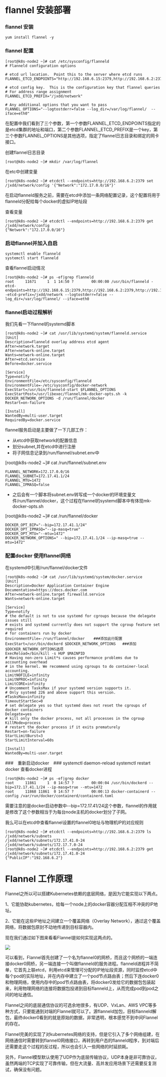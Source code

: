 # flannel 安装部署 #

### flannel 安装 ###
    yum install flannel -y
### flannel 配置 ###
    [root@k8s-node2 ~]# cat /etc/sysconfig/flanneld 
    # Flanneld configuration options  

    # etcd url location.  Point this to the server where etcd runs
    FLANNEL_ETCD_ENDPOINTS="http://192.168.6.15:2379,http://192.168.6.2:2379,http://192.168.6.5:2379"

    # etcd config key.  This is the configuration key that flannel queries
    # For address range assignment
    FLANNEL_ETCD_PREFIX="/jxdd/network"

    # Any additional options that you want to pass
    FLANNEL_OPTIONS="--logtostderr=false --log_dir=/var/log/flannel/  --iface=eth0"
在配置中我们看到了三个参数，第一个参数FLANNEL\_ETCD\_ENDPOINTS指定的是etcd集群的地址和端口，第二个参数FLANNEL\_ETCD\_PREFIX是一个key，第三个参数FLANNEL_OPTIONS是其他选项，指定了flannel日志目录和绑定的网卡接口。

创建flannel日志目录
    
    [root@k8s-node2 ~]# mkdir /var/log/flannel
在etc中创建变量

    [root@k8s-node2 ~]# etcdctl --endpoints=http://192.168.6.2:2379 set /jxdd/network/config '{"Network":"172.17.0.0/16"}'
在启动flanneld服务之前，需要在etcd中添加一条网络配置记录，这个配置将用于flanneld分配给每个docker的虚拟IP地址段

查看变量

    [root@k8s-node2 ~]# etcdctl --endpoints=http://192.168.6.2:2379 get /jxdd/network/config
    {"Network":"172.17.0.0/16"}
### 启动flannel并加入自启 ###
   
    systemctl enable flanneld
    systemctl start flanneld
查看flannel启动情况
    
    [root@k8s-node2 ~]# ps -ef|grep flanneld
    root     11671     1  1 14:50 ?        00:00:00 /usr/bin/flanneld -etcd-endpoints=http://192.168.6.15:2379,http://192.168.6.2:2379,http://192.168.6.5:2379 -etcd-prefix=/jxdd/network --logtostderr=false --log_dir=/var/log/flannel/ --iface=eth0
### flannel启动过程解析 ###

我们先看一下flannel的systemd脚本

    [root@k8s-node2 ~]# cat /usr/lib/systemd/system/flanneld.service
    [Unit]
    Description=Flanneld overlay address etcd agent
    After=network.target
    After=network-online.target
    Wants=network-online.target
    After=etcd.service
    Before=docker.service

    [Service]
    Type=notify
    EnvironmentFile=/etc/sysconfig/flanneld
    EnvironmentFile=-/etc/sysconfig/docker-network
    ExecStart=/usr/bin/flanneld-start $FLANNEL_OPTIONS
    ExecStartPost=/usr/libexec/flannel/mk-docker-opts.sh -k DOCKER_NETWORK_OPTIONS -d /run/flannel/docker
    Restart=on-failure

    [Install]
    WantedBy=multi-user.target
    RequiredBy=docker.service
flannel服务启动是主要做了一下几部工作：

* 从etcd中获取network的配置信息
* 划分subnet,并在etcd中进行注册
* 将子网信息记录到/run/flannel/subnet.env中

[root@k8s-node2 ~]# cat /run/flannel/subnet.env 

    FLANNEL_NETWORK=172.17.0.0/16
    FLANNEL_SUBNET=172.17.41.1/24
    FLANNEL_MTU=1472
    FLANNEL_IPMASQ=false
* 之后会有一个脚本将subnet.env转写成一个docker的环境变量文件/run/flannel/docker，这个过程在flannel的systemd脚本中有体现mk-docker-opts.sh

[root@k8s-node2 ~]# cat /run/flannel/docker 

    DOCKER_OPT_BIP="--bip=172.17.41.1/24"
    DOCKER_OPT_IPMASQ="--ip-masq=true"
    DOCKER_OPT_MTU="--mtu=1472"
    DOCKER_NETWORK_OPTIONS=" --bip=172.17.41.1/24 --ip-masq=true --mtu=1472"
### 配置docker 使用flannel网络
在systemd中引用/run/flannel/docker文件

    [root@k8s-node2 ~]# cat /usr/lib/systemd/system/docker.service
    [Unit]
    Description=Docker Application Container Engine
    Documentation=https://docs.docker.com
    After=network-online.target firewalld.service
    Wants=network-online.target

    [Service]
    Type=notify
    # the default is not to use systemd for cgroups because the delegate issues still
    # exists and systemd currently does not support the cgroup feature set required
    # for containers run by docker
    EnvironmentFile=-/run/flannel/docker    ###添加此行配置
    ExecStart=/usr/bin/dockerd $DOCKER_NETWORK_OPTIONS   ###添加$DOCKER_NETWORK_OPTIONS选项
    ExecReload=/bin/kill -s HUP $MAINPID
    # Having non-zero Limit*s causes performance problems due to accounting overhead
    # in the kernel. We recommend using cgroups to do container-local accounting.
    LimitNOFILE=infinity
    LimitNPROC=infinity
    LimitCORE=infinity
    # Uncomment TasksMax if your systemd version supports it.
    # Only systemd 226 and above support this version.
    #TasksMax=infinity
    TimeoutStartSec=0
    # set delegate yes so that systemd does not reset the cgroups of docker containers
    Delegate=yes
    # kill only the docker process, not all processes in the cgroup
    KillMode=process
    # restart the docker process if it exits prematurely
    Restart=on-failure
    StartLimitBurst=3
    StartLimitInterval=60s

    [Install]
    WantedBy=multi-user.target
###　重新启动docker　###
    systemctl daemon-reload
    systemctl restart docker 
查看docker进程

    [root@k8s-node2 ~]# ps -ef|grep docker
    root     11861     1  0 14:57 ?        00:00:04 /usr/bin/dockerd --bip=172.17.41.1/24 --ip-masq=true --mtu=1472
    root     11868 11861  0 14:57 ?        00:00:13 docker-containerd --config /var/run/docker/containerd/containerd.toml
需要注意的是docker启动参数中--bip=172.17.41/24这个参数，flannel的作用就是修改了这个参数相当于为每台node主机的docker划分了子网。

我么可以在etcd中查看flannel设置的flannel0地址与物理机IP的对应规则

    [root@k8s-node2 ~]# etcdctl --endpoints=http://192.168.6.2:2379 ls /jxdd/network/subnets
    /jxdd/network/subnets/172.17.41.0-24
    /jxdd/network/subnets/172.17.7.0-24
    [root@k8s-node2 ~]# etcdctl --endpoints=http://192.168.6.2:2379 get /jxdd/network/subnets/172.17.41.0-24
    {"PublicIP":"192.168.6.2"}
# Flannel 工作原理 #

Flannel之所以可以搭建Kubernetes依赖的底层网络，是因为它能实现以下两点。

1、它能协助kubernetes，给每一个node上的docker容器分配互相不冲突的IP地址。

2、它能在这些IP地址之间建立一个覆盖网络（Overlay Network），通过这个覆盖网络，将数据包原封不动地传递到目标容器内。

现在我们通过如下图来看看Flannel是如何实现这两点的。

![](https://github.com/Hanzhiwei210521/loading/blob/master/image/flannel-01.png)

可以看到，Flannel首先创建了一个名为flannel0的网桥，而且这个网桥的一端连接docker0网桥，另一端连接一个叫做flanneld的服务进程。flanneld进程并不简单，它首先上联etcd，利用etcd来管理可分配的IP地址段资源，同时监控etcd中每个pod的实际地址，并在内存中建立了一个pod节点路由表；然后下连docker0和物理网络，使用内存中的pod节点路由表，将docker0发给它的数据包包装起来，利用物理网络的连接将数据包投递到目标flanneld上，从而完成pod到pod之间的地址通信。

Flannel之间的底层通信协议的可选余地很多，有UDP、VxLan、AWS VPC等多种方式，只要能通到对端的Flannel就可以了。源flanneld加包，目标flanneld解包，最终docker0看到的就是原始的数据，非常透明，根本感觉不到中间Flannel的存在。

Flannel完美的实现了对kubernetes网络的支持，但是它引入了多个网络组建，在网络通信时需要转到flannel0网络接口，再转到用户态的flanneld程序，到对端后还需要走这个过程的反过程，所以也会引入一些网络的时延损耗。

另外，Flannel模型默认使用了UDP作为底层传输协议，UDP本身是非可靠协议，虽然两端的TCP实现了可靠传输，但在大流量、高并发应用场景下还需要反复测试，确保没有问题。
